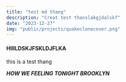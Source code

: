 ```yaml
---
title: "test md thang"
description: "Creat test thanslakgjdalskf"
date: "2023-12-27"
img: "public/projects/quakeclonecover.png"
---
```


#### HIIILDSKJFSKLDJFLKA

this is a test thang


***HOW WE FEELING TONIGHT BROOKLYN***